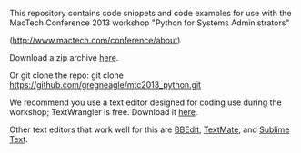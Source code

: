 This repository contains code snippets and code examples for use with the MacTech Conference 2013 workshop "Python for Systems Administrators"

(http://www.mactech.com/conference/about)

Download a zip archive [here](https://github.com/gregneagle/mtc2013_python/archive/master.zip).

Or git clone the repo:
git clone https://github.com/gregneagle/mtc2013_python.git

We recommend you use a text editor designed for coding use during the workshop;  TextWrangler is free. Download it [here](http://www.barebones.com/products/textwrangler/download.html).

Other text editors that work well for this are [BBEdit](http://www.barebones.com/products/bbedit/), [TextMate](http://macromates.com), and [Sublime Text](http://www.sublimetext.com).

